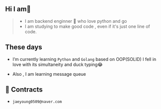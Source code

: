 
##   Hi  I am👋  
> *  I am backend enginner 🌱
 who love python and go 
> * I am studying  to make good code  , even if it's just one line of code.

## These days 
* I’m currently learning `Python` and `Golang` based on OOP(SOLID)
   I fell in love with its simultaneity and duck typing😂

* Also , I am learning message queue
## 💬 Contracts 
* `jaeyoung0509@naver.com`
